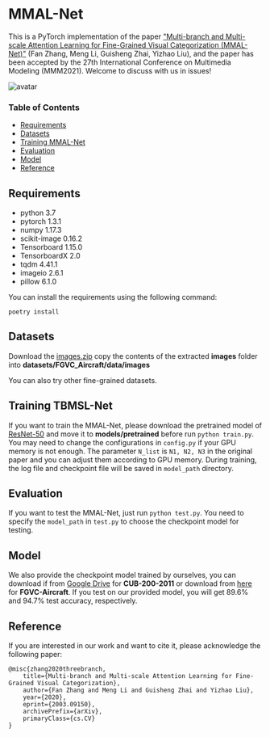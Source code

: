 # MMAL-Net

This is a PyTorch implementation of the paper ["Multi-branch and Multi-scale Attention Learning for Fine-Grained Visual Categorization (MMAL-Net)"](https://arxiv.org/abs/2003.09150) (Fan Zhang, Meng Li, Guisheng Zhai, Yizhao Liu), and the paper has been accepted by the 27th International Conference on Multimedia Modeling (MMM2021). Welcome to discuss with us in issues!

![avatar](./network.png)

### Table of Contents
- <a href='#requirements'>Requirements</a>
- <a href='#datasets'>Datasets</a>
- <a href='#training L-Net'>Training MMAL-Net</a>
- <a href='#evaluation'>Evaluation</a>
- <a href='#model'>Model</a>
- <a href='#reference'>Reference</a>


## Requirements
- python 3.7
- pytorch 1.3.1
- numpy 1.17.3
- scikit-image 0.16.2
- Tensorboard 1.15.0 
- TensorboardX 2.0
- tqdm 4.41.1
- imageio 2.6.1
- pillow 6.1.0

You can install the requirements using the following command:
```
poetry install
```

## Datasets
Download the [images.zip](https://drive.google.com/file/d/1CCjt9MznDL1UEicb134eDiKdMTwKyyb9/view?usp=sharing) copy the contents of the extracted **images** folder into **datasets/FGVC_Aircraft/data/images**

You can also try other fine-grained datasets. 

## Training TBMSL-Net
If you want to train the MMAL-Net, please download the pretrained model of [ResNet-50](https://drive.google.com/open?id=1raU0m3zA52dh5ayQc3kB-7Ddusa0lOT-) and move it to **models/pretrained** before run ``python train.py``. You may need to change the configurations in ``config.py`` if your GPU memory is not enough. The parameter ``N_list`` is ``N1, N2, N3`` in the original paper and you can adjust them according to GPU memory. During training, the log file and checkpoint file will be saved in ``model_path`` directory. 

## Evaluation
If you want to test the MMAL-Net, just run ``python test.py``. You need to specify the ``model_path`` in ``test.py`` to choose the checkpoint model for testing.

## Model
We also provide the checkpoint model trained by ourselves, you can download if from [Google Drive](https://drive.google.com/open?id=13ANynWz7O3QK0RdL4KqASW8X_vMb6V4B) for **CUB-200-2011** or download from [here](https://drive.google.com/file/d/1-LD1Jz6Dh-P6Ibtl17scfrTFQTrW4Zy3/view?usp=sharing) for **FGVC-Aircraft**. If you test on our provided model, you will get 89.6% and 94.7% test accuracy, respectively.

## Reference
If you are interested in our work and want to cite it, please acknowledge the following paper:

```
@misc{zhang2020threebranch,
    title={Multi-branch and Multi-scale Attention Learning for Fine-Grained Visual Categorization},
    author={Fan Zhang and Meng Li and Guisheng Zhai and Yizhao Liu},
    year={2020},
    eprint={2003.09150},
    archivePrefix={arXiv},
    primaryClass={cs.CV}
}
```

